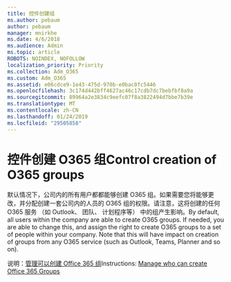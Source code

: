 ```yaml
---
title: 控件创建组
ms.author: pebaum
author: pebaum
manager: mnirkhe
ms.date: 4/6/2018
ms.audience: Admin
ms.topic: article
ROBOTS: NOINDEX, NOFOLLOW
localization_priority: Priority
ms.collection: Adm_O365
ms.custom: Adm_O365
ms.assetid: e06cdce9-1e43-475d-970b-e0bac0fc5446
ms.openlocfilehash: 3c174d442bff4627ac46c17cdb7dc7bebfbf8a9a
ms.sourcegitcommit: 89964a2e3834c9eefc07f8a3822494d7bbe7b39e
ms.translationtype: MT
ms.contentlocale: zh-CN
ms.lasthandoff: 01/24/2019
ms.locfileid: "29505858"
---
```

# <a name="control-creation-of-o365-groups"></a><span data-ttu-id="c8029-102">控件创建 O365 组</span><span class="sxs-lookup"><span data-stu-id="c8029-102">Control creation of O365 groups</span></span>

<span data-ttu-id="c8029-p101">默认情况下，公司内的所有用户都都能够创建 O365 组。如果需要您将能够更改，并分配创建一套公司内的人员的 O365 组的权限。请注意，这将创建的任何 O365 服务 （如 Outlook、 团队、 计划程序等） 中的组产生影响。</span><span class="sxs-lookup"><span data-stu-id="c8029-p101">By default, all users within the company are able to create O365 groups. If needed, you are able to change this, and assign the right to create O365 groups to a set of people within your company. Note that this will have impact on creation of groups from any O365 service (such as Outlook, Teams, Planner and so on).</span></span>
  
 <span data-ttu-id="c8029-106">说明：[管理可以创建 Office 365 组](https://docs.microsoft.com/office365/admin/create-groups/manage-creation-of-groups)</span><span class="sxs-lookup"><span data-stu-id="c8029-106">Instructions: [Manage who can create Office 365 Groups](https://docs.microsoft.com/office365/admin/create-groups/manage-creation-of-groups)</span></span>
  

